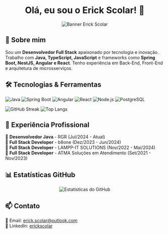 <h1 align="center">Olá, eu sou o Erick Scolar! 🚀</h1>
<p align="center">
  <img src="https://github.com/erickscolar-pt/erickscolar-pt/raw/main/banner.png" alt="Banner Erick Scolar">
</p>

## 🚀 Sobre mim  
Sou um **Desenvolvedor Full Stack** apaixonado por tecnologia e inovação. Trabalho com **Java, TypeScript, JavaScript** e frameworks como **Spring Boot, NestJS, Angular e React**. Tenho experiência em Back-End, Front-End e arquitetura de microsserviços.

## 🛠️ Tecnologias & Ferramentas
![Java](https://img.shields.io/badge/Java-ED8B00?style=for-the-badge&logo=openjdk&logoColor=white)
![Spring Boot](https://img.shields.io/badge/Spring_Boot-6DB33F?style=for-the-badge&logo=spring&logoColor=white)
![Angular](https://img.shields.io/badge/Angular-DD0031?style=for-the-badge&logo=angular&logoColor=white)
![React](https://img.shields.io/badge/React-61DAFB?style=for-the-badge&logo=react&logoColor=black)
![Node.js](https://img.shields.io/badge/Node.js-339933?style=for-the-badge&logo=nodedotjs&logoColor=white)
![PostgreSQL](https://img.shields.io/badge/PostgreSQL-316192?style=for-the-badge&logo=postgresql&logoColor=white)

![GitHub Streak](https://github-readme-streak-stats.herokuapp.com/?user=erickscolar-pt&theme=dark)
![Top Langs](https://github-readme-stats.vercel.app/api/top-langs/?username=erickscolar-pt&layout=compact&theme=radical)

## 💼 Experiência Profissional
🔹 **Desenvolvedor Java** - RGR (Jul/2024 - Atual)  
🔹 **Full Stack Developer** - b8one (Dez/2023 - Jun/2024)  
🔹 **Full Stack Developer** - LAMPP-IT SOLUTIONS (Nov/2022 - Mai/2024)  
🔹 **Full Stack Developer** - ATMA Soluções em Atendimento (Set/2021 - Nov/2023)  

## 📊 Estatísticas GitHub
<p align="center">
  <img src="https://github-readme-stats.vercel.app/api?username=erickscolar-pt&show_icons=true&theme=radical" alt="Estatísticas do GitHub">
</p>

## 📫 Contato
📩 Email: [erick.scolar@outlook.com](mailto:erick.scolar@outlook.com)  
🔗 LinkedIn: [erickscolar](https://www.linkedin.com/in/erickscolar/)  
